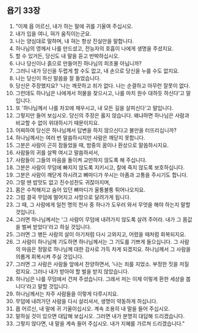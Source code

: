 ## 욥기 33장

1. "이제 욥 어르신, 내가 하는 말에 귀를 기울여 주십시오.
2. 내가 입을 여니, 혀가 움직이는군요.
3. 나는 양심대로 말하며, 내 혀는 항상 진실만을 말합니다.
4. 하나님의 영께서 나를 만드셨고, 전능자의 호흡이 나에게 생명을 주셨지요.
5. 할 수 있거든, 당신도 내 말을 듣고 반박하십시오.
6. 나나 당신이나 흙으로 만들어진 하나님의 피조물 아닙니까?
7. 그러니 내가 당신을 두렵게 할 수도 없고, 내 손으로 당신을 누를 수도 없지요.
8. 나는 당신이 하신 말씀을 잘 들었습니다.
9. 당신은 주장했지요? '나는 깨끗하고 죄가 없다. 나는 순결하고 아무런 잘못이 없다.
10. 그런데도 하나님은 나에게서 허물을 찾으시고, 나를 마치 원수 대하듯 하신다'고 말입니다.
11. 또 '하나님께서 나를 차꼬에 채우시고, 내 모든 길을 살피신다'고 말입니다.
12. 그렇지만 들어 보십시오. 당신의 주장은 옳지 않습니다. 왜냐하면 하나님은 사람과 비교할 수 없이 위대하시기 때문이지요.
13. 어찌하여 당신은 하나님께서 답변을 하지 않으신다고 불만을 터뜨리십니까?
14. 하나님께서는 여러 번 말씀하시지만 사람은 깨닫지 못합니다.
15. 그분은 사람이 곤히 잠들었을 때, 밤중의 꿈이나 환상으로 말씀하시지요.
16. 사람들의 귀를 살짝 여시고 말씀하셔서,
17. 사람들이 그들의 마음을 돌이켜 교만하지 않도록 해 주십니다.
18. 그분은 사람이 무덤에 빠지지 않도록 지키시고, 칼에 죽지 않도록 보호하십니다.
19. 그분은 사람이 깨닫게 하시려고 뼈마디가 쑤시는 아픔과 고통을 주시기도 합니다.
20. 그럴 땐 밥맛도 없고 진수성찬도 귀찮아지며,
21. 몸은 수척해지고 숨어 있던 뼈마디가 울퉁불퉁 튀어나오지요.
22. 그럼 결국 무덤에 떨어지고 사망으로 달려가게 됩니다.
23. 그 때, 그 사람에게 일천 명의 천사 중 하나가 도우러 와서 무엇을 해야 하는지 말할 것입니다.
24. 그러면 하나님께서는 '그 사람이 무덤에 내려가지 않도록 살려 주어라. 내가 그 몸값을 벌써 받았다'라고 하실 것입니다.
25. 그러면 그 병든 사람의 살이 아기처럼 다시 고와지고, 어렸을 때처럼 회복되지요.
26. 그 사람이 하나님께 기도하면 하나님께서는 그 기도를 기쁘게 들으십니다. 그 사람의 마음은 정말로 하나님께 대한 감사로 가득 차게 되겠지요. 하나님께서 그 사람을 의롭게 회복시켜 주실 것입니다.
27. 그러면 그 사람은 사람들 앞에서 찬양하면서, '나는 죄를 지었소. 부정한 짓을 저질렀지요. 그러나 내가 받아야 할 벌을 받지 않았습니다.
28. 하나님은 나를 무덤에서 건져 주셨습니다. 그래서 저는 이제 이렇게 환한 세상을 봅니다'라고 말할 것입니다.
29. 하나님께서는 자주 사람들을 이렇게 다루시지요.
30. 무덤에 내려가던 사람을 다시 살리셔서, 생명이 약동하게 하십니다.
31. 욥 어르신, 내 말에 귀 기울이십시오. 계속 조용히 내 말을 들어 주십시오.
32. 말하실 것이 있으면 대답해 보십시오. 그러면 내가 분명히 대답해 드리겠습니다.
33. 그렇지 않다면, 내 말을 계속 들어 주십시오. 내가 지혜를 가르쳐 드리겠습니다."